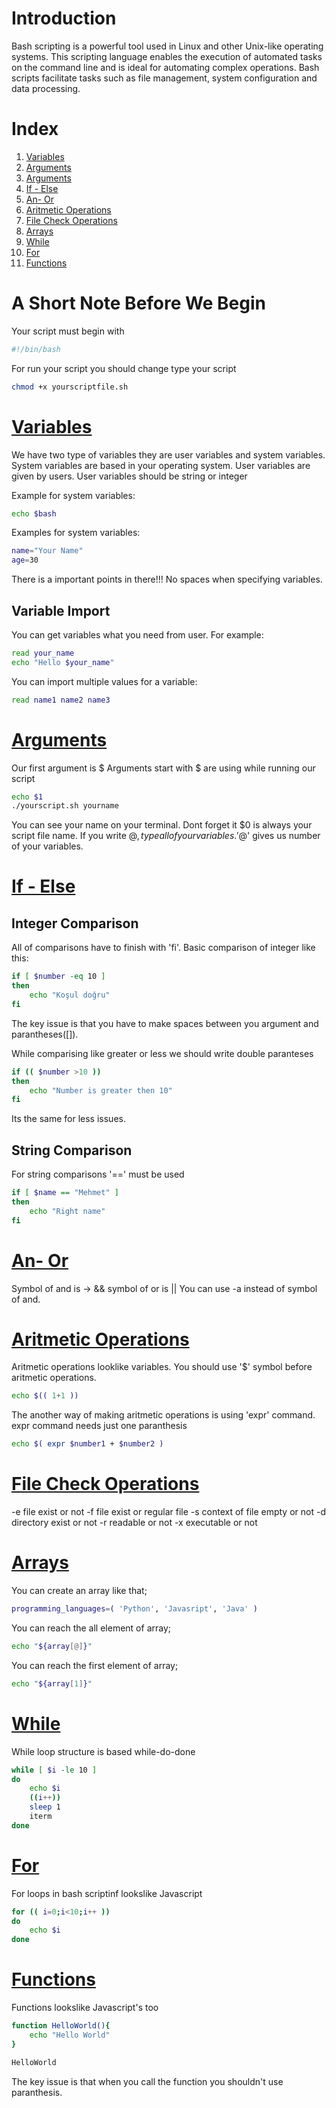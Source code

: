 # Introduction
Bash scripting is a powerful tool used in Linux and other Unix-like operating systems. This scripting language enables the execution of automated tasks on the command line and is ideal for automating complex operations. Bash scripts facilitate tasks such as file management, system configuration and data processing.

# Index
1. [Variables](/Variables/variables.sh)
2. [Arguments](/Arguments/arguments.sh)
3. [Arguments](/Arguments/arguments.sh)
4. [If - Else](Comparisons/if-else.sh)
5. [An- Or](Comparisons/and-or.sh)
6. [Aritmetic Operations](ArithmeticOperations/aritmetic_operations.sh)
7. [File Check Operations](FileCheckOperators/file_check_operators.sh)
8. [Arrays](Arrays/arrays.sh)
9. [While](While/while.sh)
10. [For](ForLoops/for.sh)
11. [Functions](Functions/functions.sh)

# A Short Note Before We Begin
Your script must begin with
```bash
#!/bin/bash
```
For run your script you should change type your script
```bash
chmod +x yourscriptfile.sh
```

# [Variables](/Variables/variables.sh)
We have two type of variables they are user variables and system variables. System variables are based in your operating system. User variables are given by users. User variables should be string or integer

Example for system variables:
```bash
echo $bash
```

Examples for system variables:
```bash
name="Your Name"
age=30
```
There is a important points in there!!! No spaces when specifying variables. 

## Variable Import
You can get variables what you need from user. For example:
```bash
read your_name
echo "Hello $your_name"
```
You can import multiple values for a variable:
```bash
read name1 name2 name3
```

# [Arguments](/Arguments/arguments.sh)
Our first argument is $
Arguments start with $ are using while running our script
```bash
echo $1
./yourscript.sh yourname
```
You can see your name on your terminal. Dont forget it $0 is always your script file name.
If you write $@, type all of your variables.
'$@' gives us number of your variables.

# [If - Else](Comparisons/if-else.sh)
## Integer Comparison
All of comparisons have to finish with 'fi'.
Basic comparison of integer like this:
```bash
if [ $number -eq 10 ]
then
    echo "Koşul doğru"
fi
```
The key issue is that you have to make spaces between you argument and parantheses([]).

While comparising like greater or less we should write double paranteses
```bash
if (( $number >10 ))
then
    echo "Number is greater then 10"
fi
```
Its the same for less issues.

## String Comparison
For string comparisons '==' must be used
```bash
if [ $name == "Mehmet" ]
then
    echo "Right name"
fi
```
# [An- Or](Comparisons/and-or.sh)
Symbol of and is -> && symbol of or is || You can use -a instead of symbol of and.

# [Aritmetic Operations](ArithmeticOperations/aritmetic_operations.sh)
Aritmetic operations looklike variables. You should use '$' symbol before aritmetic operations. 
```bash
echo $(( 1+1 ))
```
 The another way of making aritmetic operations is using 'expr' command.
 expr command needs just one paranthesis
 ```bash
 echo $( expr $number1 + $number2 )
 ```
# [File Check Operations](FileCheckOperators/file_check_operators.sh)

-e file exist or not
-f file exist or regular file
-s context of file empty or not
-d directory exist or not
-r readable or not
-x executable or not

# [Arrays](Arrays/arrays.sh)
You can create an array like that;
```bash
programming_languages=( 'Python', 'Javasript', 'Java' )
```

You can reach the all element of array;
```bash
echo "${array[@]}"
```

You can reach the first element of array;
```bash
echo "${array[1]}"
```

# [While](While/while.sh)
While loop structure is based while-do-done
```bash
while [ $i -le 10 ]
do
    echo $i
    ((i++))
    sleep 1
    iterm
done
```

# [For](ForLoops/for.sh)
For loops in bash scriptinf lookslike Javascript
```bash
for (( i=0;i<10;i++ ))
do
    echo $i
done
```

# [Functions](Functions/functions.sh)
Functions lookslike Javascript's too
```bash
function HelloWorld(){
    echo "Hello World"
}

HelloWorld
```
The key issue is that when you call the function you shouldn't use paranthesis.

